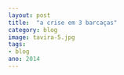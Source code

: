 ```yaml
---
layout: post
title:  "a crise em 3 barcaças"
category: blog
image: tavira-5.jpg
tags:
- blog
ano: 2014
---
```




